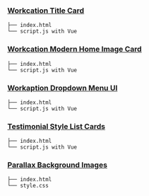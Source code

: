 ### [Workcation Title Card](https://artexxx.github.io/%5BTailwind%5D%20Case/Workcation%20Title%20Card/index.html)
```text
├── index.html
└── script.js with Vue
```
### [Workcation Modern Home Image Card](https://artexxx.github.io/%5BTailwind%5D%20Case/Workaption%20Modern%20Home%20Image%20Card/index.html)
```text
├── index.html
└── script.js with Vue
```
### [Workaption Dropdown Menu UI](https://artexxx.github.io/%5BTailwind%5D%20Case/Workaption%20Dropdown%20Menu/)
```text
├── index.html
└── script.js with Vue
```
### [Testimonial Style List Cards](https://artexxx.github.io/%5BTailwind%5D%20Case/Testimonial%20Style%20List%20Cards/index.html)
```text
├── index.html
└── script.js with Vue
```
### [Parallax Background Images](https://htmlpreview.github.io/?https://artexxx.github.io/%5BTailwind%5D%20Case/Parallax%20Background%20Images/index.html)
```text
├── index.html
└── style.css
```

